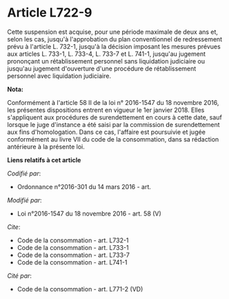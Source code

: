 # Article L722-9

Cette suspension est acquise, pour une période maximale de deux ans et, selon les cas, jusqu'à l'approbation du plan
conventionnel de redressement prévu à l'article L. 732-1, jusqu'à la décision imposant les mesures prévues aux articles L.
733-1, L. 733-4, L. 733-7 et L. 741-1, jusqu'au jugement prononçant un rétablissement personnel sans liquidation judiciaire
ou jusqu'au jugement d'ouverture d'une procédure de rétablissement personnel avec liquidation judiciaire.

**Nota:**

Conformément à l'article 58 II de la loi n° 2016-1547 du 18 novembre 2016, les présentes dispositions entrent en vigueur le
1er janvier 2018. Elles s'appliquent aux procédures de surendettement en cours à cette date, sauf lorsque le juge d'instance
a été saisi par la commission de surendettement aux fins d'homologation. Dans ce cas, l'affaire est poursuivie et jugée
conformément au livre VII du code de la consommation, dans sa rédaction antérieure à la présente loi.

**Liens relatifs à cet article**

_Codifié par_:

  - Ordonnance n°2016-301 du 14 mars 2016 - art.

_Modifié par_:

  - Loi n°2016-1547 du 18 novembre 2016 - art. 58 (V)

_Cite_:

  - Code de la consommation - art. L732-1
  - Code de la consommation - art. L733-1
  - Code de la consommation - art. L733-7
  - Code de la consommation - art. L741-1

_Cité par_:

  - Code de la consommation - art. L771-2 (VD)
